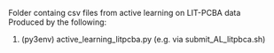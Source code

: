 Folder containg csv files from active learning on LIT-PCBA data  
Produced by the following:  
1. (py3env) active_learning_litpcba.py (e.g. via submit_AL_litpbca.sh)  
